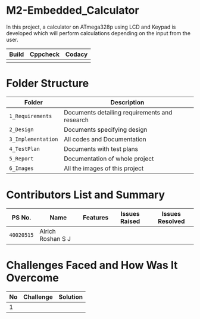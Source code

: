 # M2-Embedded_Calculator
In this project, a calculator on ATmega328p using LCD and Keypad is developed which will perform calculations depending on the input from the user.

| Build | Cppcheck | Codacy |
|---|---|---|
|   |   |   |

# Folder Structure
| Folder | Description |
|---|---|
| `1_Requirements` | Documents detailing requirements and research |
| `2_Design` | Documents specifying design |
| `3_Implementation` | All codes and Documentation |
| `4_TestPlan` | Documents with test plans |
| `5_Report` | Documentation of whole project |
| `6_Images` | All the images of this project |

# Contributors List and Summary
| PS No. | Name | Features | Issues Raised | Issues Resolved |
|---|---|---|---|---|
| `40020515` | Alrich Roshan S J |   |   | 

# Challenges Faced and How Was It Overcome
| No | Challenge | Solution |
|---|---|---|
| 1 |   |   |
